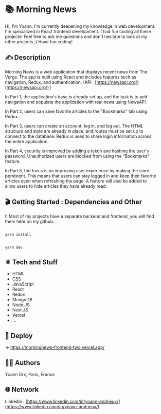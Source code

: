 #  📚 Morning News

Hi,
I'm Yoann, I'm currently deepening my knowledge in web development. I'm specialized in React frontend development.
I had fun coding all these projects!
Feel free to ask me questions and don't hesitate to look at my other projects ;)
Have fun coding!

## ✍️ Description 

Morning News is a web application that displays recent news from The Verge. The app is built using React and includes features such as navigation, Redux, and authentication. (API : [https://newsapi.org/](https://newsapi.org/) ) 

In Part 1, the application's base is already set up, and the task is to add navigation and populate the application with real news using NewsAPI.

In Part 2, users can save favorite articles to the "Bookmarks" tab using Redux.

In Part 3, users can create an account, log in, and log out. The HTML structure and style are already in place, and routes must be set up to connect to the database. Redux is used to share login information across the entire application.

In Part 4, security is improved by adding a token and hashing the user's password. Unauthorized users are blocked from using the "Bookmarks" feature.

In Part 5, the focus is on improving user experience by making the store persistent. This means that users can stay logged in and keep their favorite articles even when refreshing the page. A feature will also be added to allow users to hide articles they have already read.

## 🎬 Getting Started : Dependencies and Other

!! Most of my projects have a separate backend and frontend, you will find them here on my github.

```

yarn install

```

```

yarn dev

```

## ⚛️ Tech and Stuff

- HTML
- CSS
- JavaScript
- React
- Redux
- MongoDB
- Node.JS
- Next.JS
- Vercel
- …

## 🚀 Deploy

⇒ https://morningnews-frontend-two.vercel.app/

## 🧑‍💻 Authors

Yoann Drx, Paris, France 

## 🌐 Network

LinkedIn : [https://www.linkedin.com/in/yoann-andrieux/](https://www.linkedin.com/in/yoann-andrieux/)